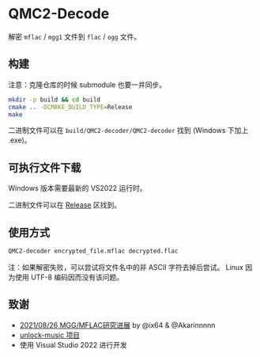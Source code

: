 ﻿# QMC2-Decode

解密 `mflac` / `mgg1` 文件到 `flac` / `ogg` 文件。

## 构建

注意：克隆仓库的时候 submodule 也要一并同步。

```sh
mkdir -p build && cd build
cmake .. -DCMAKE_BUILD_TYPE=Release
make
```

二进制文件可以在 `build/QMC2-decoder/QMC2-decoder` 找到 (Windows 下加上 .exe)。

## 可执行文件下载

Windows 版本需要最新的 VS2022 运行时。

二进制文件可以在 [Release][latest_release] 区找到。

## 使用方式

```sh
QMC2-decoder encrypted_file.mflac decrypted.flac
```

注：如果解密失败，可以尝试将文件名中的非 ASCII 字符去掉后尝试。
    Linux 因为使用 UTF-8 编码因而没有该问题。

## 致谢

- [2021/08/26 MGG/MFLAC研究进展][research] by @ix64 & @Akarinnnnn
- [unlock-music 项目][unlock-music]
- 使用 Visual Studio 2022 进行开发

[research]: https://gist.github.com/ix64/bcd72c151f21e1b050c9cc52d6ff27d5
[unlock-music]: https://github.com/unlock-music/unlock-music
[latest_release]: https://github.com/jixunmoe/qmc2/releases/latest
